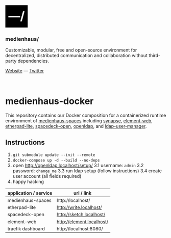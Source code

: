 <img src="./public/favicon.svg" width="70" />

### medienhaus/

Customizable, modular, free and open-source environment for decentralized, distributed communication and collaboration without third-party dependencies.

[Website](https://medienhaus.dev/) — [Twitter](https://twitter.com/medienhaus_)

<br>

# medienhaus-docker

This repository contains our Docker composition for a containerized runtime environment of [medienhaus-spaces](https://github.com/medienhaus/medienhaus-spaces/) including [synapse](https://github.com/matrix-org/synapse/), [element-web](https://github.com/vector-im/element-web/), [etherpad-lite](https://github.com/ether/etherpad-lite/), [spacedeck-open](https://github.com/arillo/spacedeck-open/), [openldap](https://github.com/osixia/docker-openldap/), and [ldap-user-manager](https://github.com/wheelybird/ldap-user-manager/).

## Instructions

1. `git submodule update --init --remote`
2. `docker-compose up -d --build --no-deps`
3. open http://openldap.localhost/setup/
3.1 username: `admin`
3.2 password: `change_me`
3.3 run ldap setup (follow instructions)
3.4 create user account (all fields required)
4. happy hacking

| application / service | url / link |
| --- | --- |
| medienhaus-spaces | http://localhost/ |
| etherpad-lite | http://write.localhost/ |
| spacedeck-open | http://sketch.localhost/ |
| element-web | http://element.localhost/ |
| traefik dashboard | http://localhost:8080/ |
